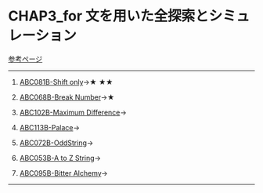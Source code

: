 # CHAP3_for 文を用いた全探索とシミュレーション

[参考ページ](http://bit.ly/39TUZSX)

---

1. [ABC081B-Shift only](https://atcoder.jp/contests/abc081/tasks/abc081_b)→★
★★
1. [ABC068B-Break Number](https://atcoder.jp/contests/abc068/tasks/abc068_b)→★
1. [ABC102B-Maximum Difference](https://atcoder.jp/contests/abc102/tasks/abc102_b)→

1. [ABC113B-Palace](https://atcoder.jp/contests/abc113/tasks/abc113_b)→

1. [ABC072B-OddString](https://atcoder.jp/contests/abc072/tasks/abc072_b)→

1. [ABC053B-A to Z String](https://atcoder.jp/contests/abc053/tasks/abc053_b)→

1. [ABC095B-Bitter Alchemy](https://atcoder.jp/contests/abc095/tasks/abc095_b)→

---